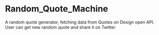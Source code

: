 # Random_Quote_Machine
A random quote generator, fetching data from Quotes on Design open API. User can get new random quote and share it on Twitter.
